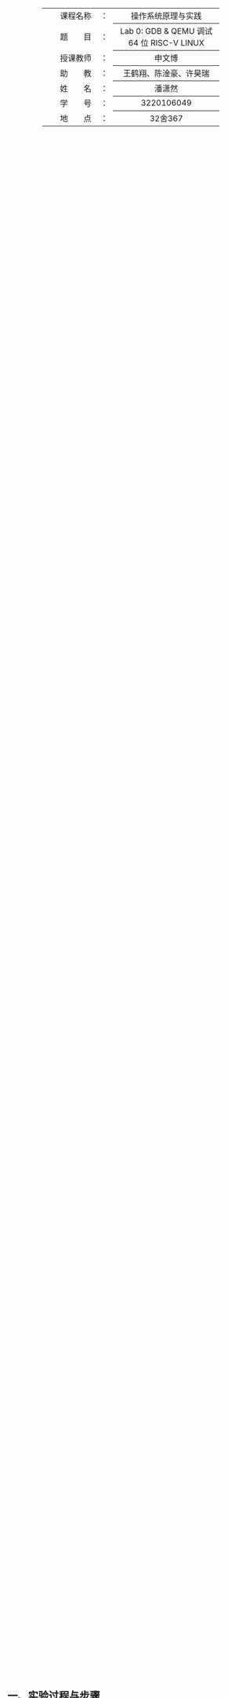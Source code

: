 <div class="cover" style="page-break-after:always;width:100%;height:100%;border:none;margin: 0 auto;text-align:center;">
    <div style="width:60%;margin: 0 auto;height:0;padding-bottom:10%;">
        </br>
        <img src="https://raw.githubusercontent.com/Keldos-Li/pictures/main/typora-latex-theme/ZJU-name.svg" alt="校名" style="width:100%;"/>
    </div>
    </br></br></br></br></br>
    <div style="width:60%;margin: 0 auto;height:0;padding-bottom:40%;">
        <img src="https://raw.githubusercontent.com/Keldos-Li/pictures/main/typora-latex-theme/ZJU-logo.svg" alt="校徽" style="width:100%;"/>
    </div>
    </br></br></br></br></br></br></br></br>
    </br>
    </br>
    <table style="border:none;text-align:center;width:72%;font-size:14px; margin: 0 auto;">
    <tbody style="font-size:12pt;">
        <tr style="font-weight:normal;"> 
            <td style="width:20%;text-align:right;">课程名称</td>
            <td style="width:2%">：</td> 
            <td style="width:40%;font-weight:normal;border-bottom: 1px solid;text-align:center;"> 操作系统原理与实践</td>     </tr>
        <tr style="font-weight:normal;"> 
            <td style="width:20%;text-align:right;">题　　目</td>
            <td style="width:2%">：</td> 
            <td style="width:40%;font-weight:normal;border-bottom: 1px solid;text-align:center;">Lab 0: GDB & QEMU 调试 64 位 RISC-V LINUX</td>     </tr>
        <tr style="font-weight:normal;"> 
            <td style="width:20%;text-align:right;">授课教师</td>
            <td style="width:2%">：</td> 
            <td style="width:40%;font-weight:normal;border-bottom: 1px solid;text-align:center;">申文博</td>     </tr>
         <tr style="font-weight:normal;"> 
            <td style="width:20%;text-align:right;">助　　教</td>
            <td style="width:2%">：</td> 
            <td style="width:40%;font-weight:normal;border-bottom: 1px solid;text-align:center;">王鹤翔、陈淦豪、许昊瑞</td>     </tr>
        <tr style="font-weight:normal;"> 
            <td style="width:20%;text-align:right;">姓　　名</td>
            <td style="width:2%">：</td> 
            <td style="width:40%;font-weight:normal;border-bottom: 1px solid;text-align:center;">潘潇然</td>     </tr>
        <tr style="font-weight:normal;"> 
            <td style="width:20%;text-align:right;">学　　号</td>
            <td style="width:2%">：</td> 
            <td style="width:40%;font-weight:normal;border-bottom: 1px solid;text-align:center;">3220106049</td>     </tr>
         <tr style="font-weight:normal;"> 
            <td style="width:20%;text-align:right;">地　　点</td>
            <td style="width:2%">：</td> 
            <td style="width:40%;font-weight:normal;border-bottom: 1px solid;text-align:center;">32舍367</td>     </tr>
</tbody>              
</table></div>

<font face="strong">

## 一、实验过程与步骤

1. 实验环境搭建

- 首先`sudo apt update`以更新环境内的软件包列表
- 之后运行`sudo apt install  gcc-riscv64-linux-gnu`和` sudo apt install  autoconf automake autotools-dev curl libmpc-dev libmpfr-dev libgmp-dev gawk build-essential bison flex texinfo gperf libtool patchutils bc zlib1g-dev libexpat-dev git`以安装编译内核所需要的交叉编译工具链和用于构建程序的软件包

<div align="center"><img src="https://pixe1ran9e.oss-cn-hangzhou.aliyuncs.com/4.1.1.png" style="zoom:50%;" /></div>

<div align="center"><img src="https://pixe1ran9e.oss-cn-hangzhou.aliyuncs.com/4.1.2.png" style="zoom:50%;" /></div>

<div align="center"><img src="https://pixe1ran9e.oss-cn-hangzhou.aliyuncs.com/4.1.3.png" style="zoom:50%;" /></div>

<div align="center"><img src="https://pixe1ran9e.oss-cn-hangzhou.aliyuncs.com/4.1.4.png" alt="4.1.4" style="zoom:50%;" /></div>

- 运行`sudo apt install qemu-system-misc`以安装qemu

<div align="center"><img src="https://pixe1ran9e.oss-cn-hangzhou.aliyuncs.com/4.1.5.png" alt="4.1.5" style="zoom: 50%;" /></div>

- 运行`sudo apt install gdb-multiarch`以安装gdb进行调试工作

<div align="center"><img src="https://pixe1ran9e.oss-cn-hangzhou.aliyuncs.com/4.1.6.png" alt="4.1.6" style="zoom:50%;" /></div>

2. 获取 Linux 源码和已经编译好的文件系统

- 为了正常编译Linux内核，我们需要在linux内用wget获取最新Linux源码，同时不能放置在`/mnt`目录，此处放置在`/usr`目录，运行`sudo wget https://git.kernel.org/torvalds/t/linux-6.11-rc7.tar.gz`

<div align="center"><img src="https://pixe1ran9e.oss-cn-hangzhou.aliyuncs.com/image-20240911163112109.png" alt="image-20240911163112109" style="zoom:50%;" /></div>

- 之后解压文件`sudo tar -xzvf linux-6.11-rc7.tar.gz`，这里由于速度太快没截到图
- git clone实验指导仓库，之后观察到在`lab0`目录下有`rootfs.img`镜像

<div align="center"><img src="https://pixe1ran9e.oss-cn-hangzhou.aliyuncs.com/image-20240911210540372.png" alt="image-20240911210540372"  /></div>

3. 编译Linux内核

- 使用默认配置(`defconfig`)

<div align="center"><img src="https://pixe1ran9e.oss-cn-hangzhou.aliyuncs.com/image-20240911165500044.png" alt="image-20240911165500044" style="zoom:50%;" /></div>

- 为避免内存耗尽，同时避免过高并行度导致编译出错，因此使用8线程编译，`make ARCH=riscv CROSS_COMPILE=riscv64-linux-gnu- -j8`

<div align="center"><img src="https://pixe1ran9e.oss-cn-hangzhou.aliyuncs.com/image-20240911165931153.png" alt="image-20240911165931153" style="zoom:50%;" /></div>

4. 使用QEMU运行内核

- 运行下图命令以运行内核，注意修改镜像文件的路径

<div align="center"><img src="https://pixe1ran9e.oss-cn-hangzhou.aliyuncs.com/image-20240911173255860.png" alt="image-20240911173255860" style="zoom:50%;" /></div>

<div align="center"><img src="https://pixe1ran9e.oss-cn-hangzhou.aliyuncs.com/image-20240911174447323.png" alt="image-20240911174447323" style="zoom:50%;" /></div>

5. 使用 GDB 对内核进行调试

- 这里需要打开两个terminal，一个使用QEMU启动Linux，另一个使用GDB与QEMU远程通信
- 首先打开一个terminal运行QEMU，注意与上一步不同的是，需要在命令最后加上`-S -s`，其中`-S`表示QEMU在启动后需要等待GDB连接，而不是立刻开始执行CPU，`-s`是`-gdb tcp::1234`的简写，告诉QEMU在tcp端口1234上启动一个GDB服务器。因此运行后不会立即产生任何输出

<div align="center"><img src="https://pixe1ran9e.oss-cn-hangzhou.aliyuncs.com/image-20240911191335104.png" alt="image-20240911191335104" style="zoom:50%;" /></div>

- 之后开启另一个terminal，先输入`gdb-multiarch /usr/linux-6.11-rc7/vmlinux`启动gdb，之后利用gdb进行连接qemu，设置断点等操作，之后继续执行，最后退出gdb

<div align="center"><img src="https://pixe1ran9e.oss-cn-hangzhou.aliyuncs.com/image-20240911210841392.png" alt="image-20240911210841392" style="zoom:50%;" /></div>

6. 接下来，对一个具体的C语言程序利用gdb进行调试，练习gdb各项基本指令

- 首先编写一个有嵌套调用的程序，这里简单以一个计算斐波那契数列的函数作为例子

```c
#include <stdio.h>

int fn(int n) {
  if (n == 1 || n == 2) return 1;
  return fn(n - 1) + fn(n - 2);
}

int main() {
  int num, sum;

  printf("Input: ");
  scanf("%d", &num);

  sum = fn(num);

  printf("Sum: %d\n", sum);

  return 0;
}

```

- 之后运行`gcc -g test.c -o test`对此程序进行编译
- 运行`gdb test`进入调试
- 首先`layout asm`查看汇编代码

<div align="center"><img src="https://pixe1ran9e.oss-cn-hangzhou.aliyuncs.com/image-20240916191901034.png" alt="image-20240916191901034" style="zoom:50%;" /></div>

- 之后`start`开始运行程序，将会停止在`main`函数开头

<div align="center"><img src="https://pixe1ran9e.oss-cn-hangzhou.aliyuncs.com/image-20240916192212310.png" alt="image-20240916192212310" style="zoom:50%;" /></div>

- `b fn`在`fn`函数入口设立断点

<div align="center"><img src="https://pixe1ran9e.oss-cn-hangzhou.aliyuncs.com/image-20240916192317037.png" alt="image-20240916192317037" style="zoom: 80%;" /></div>

- `c`(continue)执行到程序第一次遇到`fn`

<div align="center"><img src="https://pixe1ran9e.oss-cn-hangzhou.aliyuncs.com/image-20240916192540152.png" alt="image-20240916192540152" style="zoom:50%;" /></div>

- `display n`查看`n`值

<div align="center"><img src="https://pixe1ran9e.oss-cn-hangzhou.aliyuncs.com/image-20240916192740252.png" alt="image-20240916192740252" style="zoom: 80%;" /></div>

- 之后我们可以通过反复`c`，嵌套调用`fn`函数，可以观察到`n`的值在不断变化

<div align="center"><img src="https://pixe1ran9e.oss-cn-hangzhou.aliyuncs.com/image-20240916193202061.png" alt="image-20240916193202061" style="zoom: 80%;" /></div>

- 这时可以运行`bt`查看函数的调用的栈帧和层级关系

<div align="center"><img src="https://pixe1ran9e.oss-cn-hangzhou.aliyuncs.com/image-20240916193430256.png" alt="image-20240916193430256" style="zoom:80%;" /></div>

- 最后运行`finish`，可以执行到函数末尾，而`n=6`的末尾自然就是执行`n=5`

<div align="center"><img src="https://pixe1ran9e.oss-cn-hangzhou.aliyuncs.com/image-20240916193552104.png" alt="image-20240916193552104" style="zoom:67%;" /></div>

## 二、实验心得体会

这个实验总体还是比较顺利的，主要的问题就是一开始没有注意常见问题中提到的不能在`/mnt`目录下进行Linux源码的编译，导致编译了一两节课还没编译完，后面才发现此问题。这个实验做下来，整体对wsl的文件结构更熟悉了一些，同时也更熟悉了gdb的基本使用。

## 三、思考题

1. 为了后续操作，首先写一个简单的`.c`文件，主要内容是一个简单的从1到10的循环，并输出对应数字

```c
#include <stdio.h>

int main() {
    int i;
    for (i = 1; i <= 10; i++)  printf("%d\n", i);
    return 0;
}
```

2. 之后使用`riscv64-linux-gnu-gcc`编译此文件，之后利用`riscv64-linux-gnu-objdump`反编译前一步得到的编译产物并将输出重定向到`new.txt`文件中。其中`riscv64-linux-gnu-gcc`将C语言编译生成适用于RISC-V64位架构并在Linux上运行的可执行文件，`>`表示重定向

<div align="center"><img src="https://pixe1ran9e.oss-cn-hangzhou.aliyuncs.com/d42ebb364e8fcaadded1b48c242f531f.png" alt="img" style="zoom: 80%;" /></div>

3. 之后我们可以打开`new.txt`查看汇编代码，可以观察到以下汇编代码完成了循环条件的判断和`printf`

```assembly
 678:	fec42783          	lw	a5,-20(s0)
 67c:	85be                	mv	a1,a5
 67e:	00000517          	auipc	a0,0x0
 682:	03a50513          	addi	a0,a0,58 # 6b8 <_IO_stdin_used+0x8>
 686:	f1bff0ef          	jal	ra,5a0 <printf@plt>
 68a:	fec42783          	lw	a5,-20(s0)
 68e:	2785                	addiw	a5,a5,1
 690:	fef42623          	sw	a5,-20(s0)
 694:	fec42783          	lw	a5,-20(s0)
 698:	0007871b          	sext.w	a4,a5
 69c:	47a9                	li	a5,10
 69e:	fce7dde3          	bge	a5,a4,678 <main+0x10>
```

4. 接下来进行Linux调试，首先需要按实验步骤5打开两个terminal，将gdb与qemu连接，之后运行下述指令

- 运行`layout asm`显示汇编代码

<div align="center"><img src="https://pixe1ran9e.oss-cn-hangzhou.aliyuncs.com/5914683131464446690bbd3cd786a55a.png" alt="img" style="zoom:50%;" /></div>

- 在 `0x80000000` 处下断点并查看所有已下的断点，发现成功设置断点

<div align="center"><img src="https://pixe1ran9e.oss-cn-hangzhou.aliyuncs.com/73edfa0a37af4829fe0bb24dc63c358d.png" alt="img" style="zoom:87%;" /></div>

- 在 `0x80200000` 处下断点后清除`0x80000000` 处的断点，发现成功删除

<div align="center"><img src="https://pixe1ran9e.oss-cn-hangzhou.aliyuncs.com/5df4dc90f0db48ac9cdae4ca83137932.png" alt="img" style="zoom:80%;" /></div>

- 继续运行直到触发 `0x80200000` 处的断点，并单步调试一次。发现成功在断点处停止，同时单步调试成功

<div align="center">
<img src="https://pixe1ran9e.oss-cn-hangzhou.aliyuncs.com/09e326aa73627d6917b41fce5945ca02.png" alt="img" style="zoom:80%;" /></div>
- 


- 最后`quit`退出qemu

5. 使用 `make` 工具清除 Linux 的构建产物，我们进入`linux-6.11-rc7`目录，运行`make clean`

<div align="center"><img src="https://pixe1ran9e.oss-cn-hangzhou.aliyuncs.com/image-20240912120934665.png" alt="image-20240912120934665" style="zoom:80%;" /></div>

6. `vmlinux`和`image`的联系和区别

- 区别：
  - `vmlinux`(其中`vm`指的是`virtual memory`，Linux支持虚拟内存)是编译Linux内核得到的最原始的内核文件，是`elf`格式(Executable and Linkable Format)的文件，未经压缩，文件比较大，多存放在PC上。`vmlinux`主要用于加载和运行Linux内核。计算机启动时，Boot Loader会加载`vmlinux`文件，首先将其复制到系统内存中，之后开始执行代码。`vmlinux`包含了Linux的所有代码和数据结构，还包含调试符号等信息(如函数名称、变量名称等)
  - `image`是Linux内核镜像文件，但仅包含可执行的二进制数据
- 联系：用户对Linux内核源码进行编译，会先生成`vmlinux`，之后由于此文件过大，要经过`objcopy`处理成只包含二进制数据的内核代码，去除掉不需要的文件信息，即`image`
